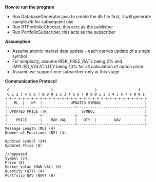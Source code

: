 **How to run the program**

* Run DatabaseGenerator.java to create the db file first, it will generate sample.db for subsequent use
* Run RTPortfolioChecker, this acts as the publisher
* Run PortfolioSubscriber, this acts as the subscriber

**Assumption**

* Assume atomic market data update - each carries update of a single symbol
* For simplicity, assume RISK_FREE_RATE being 2% and IMPLIED_VOLATILITY being 10% for all calculation of option price
* Assume we support one subscriber only at this stage

**Communication Protocol**

     0                   1                   2                   3
     0 1 2 3 4 5 6 7 8 9 0 1 2 3 4 5 6 7 8 9 0 1 2 3 4 5 6 7 8 9 0 1
    +-+-+-+-+-+-+-+-+-+-+-+-+-+-+-+-+-+-+-+-+-+-+-+-+-+-+-+-+-+-+-+-+
    |   ML  |   NP  |             UPDATED SYMBOL                    |
    +---------------+---------------+-------------------------------+
    | UPDATED PRICE ||R                SYMBOL                       | 
    +---------------+---------------+-------------------------------+
    |    PRICE      |    MAR VAL    |   QTY  |        NAV           |
    +---------------+---------------+-------------------------------+
    Message Length (ML) (4)
    Number of Positions (NP) (4)
    
    Updated Symbol (24)
    Updated Price (8)

    //Repeated
    Symbol (24)
    Price (8)
    Market Value (MAR VAL) (8)
    Quantity (QTY) (4)
    Portfolio NAV (NAV) (8)
